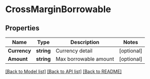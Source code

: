 # CrossMarginBorrowable

## Properties

Name | Type | Description | Notes
------------ | ------------- | ------------- | -------------
**Currency** | **string** | Currency detail | [optional] 
**Amount** | **string** | Max borrowable amount | [optional] 

[[Back to Model list]](../README.md#documentation-for-models) [[Back to API list]](../README.md#documentation-for-api-endpoints) [[Back to README]](../README.md)


